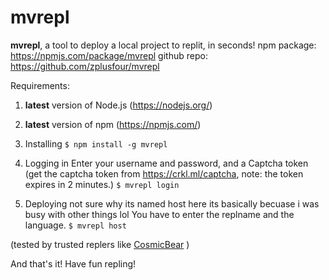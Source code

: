 # mvrepl
**mvrepl**, a tool to deploy a local project to replit, in seconds!
npm package: https://npmjs.com/package/mvrepl
github repo: https://github.com/zplusfour/mvrepl

Requirements:
1. **latest** version of Node.js (https://nodejs.org/)
2. **latest** version of npm (https://npmjs.com/)

1. Installing
`$ npm install -g mvrepl`


2. Logging in
Enter your username and password, and a Captcha token (get the captcha token from https://crkl.ml/captcha, note: the token expires in 2 minutes.)
`$ mvrepl login`


3. Deploying
not sure why its named host here its basically becuase i was busy with other things lol
You have to enter the replname and the language.
`$ mvrepl host`

(tested by trusted replers like [CosmicBear](https://github.com/Cosmic6811) )

And that's it! Have fun repling!
